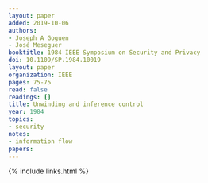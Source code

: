 ```yaml
---
layout: paper
added: 2019-10-06
authors:
- Joseph A Goguen
- José Meseguer
booktitle: 1984 IEEE Symposium on Security and Privacy
doi: 10.1109/SP.1984.10019
layout: paper
organization: IEEE
pages: 75-75
read: false
readings: []
title: Unwinding and inference control
year: 1984
topics:
- security
notes:
- information flow
papers:
---
```


{% include links.html %}
